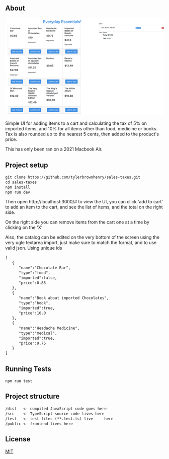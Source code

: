 ## About

![Screen](assets/screen.png?raw=true "Sales Tax")

Simple UI for adding items to a cart and calculating the tax of 5% on imported items, and 10% for all items other than food, medicine or books.
Tax is also rounded up to the nearest 5 cents, then added to the product's price.

This has only been ran on a 2021 Macbook Air.

## Project setup

```shell
git clone https://github.com/tylerbrownhenry/sales-taxes.git
cd sales-taxes
npm install
npm run dev
```

Then open http://localhost:3000/# to view the UI, you can click 'add to cart' to add an item to the cart, and see the list of items, and the total on the right side.

On the right side you can remove items from the cart one at a time by clicking on the 'X'

Also, the catalog can be edited on the very bottom of the screen using the very ugle textarea import, just make sure to match the format, and to use valid json. Using unique ids

```
[
   {
      "name":"Chocolate Bar",
      "type":"food",
      "imported":false,
      "price":0.85
   },
   {
      "name":"Book about imported Chocolates",
      "type":"book",
      "imported":true,
      "price":10.0
   },
   {
      "name":"Headache Medicine",
      "type":"medical",
      "imported":true,
      "price":9.75
   }
]

```

## Running Tests 
```shell
npm run test
```

## Project structure

```
/dist   <- compiled JavaScript code goes here
/src    <- TypeScript source code lives here
/test   <- test files (**.test.ts) live     here
/public <- frontend lives here
```

## License

[MIT](./LICENSE)
